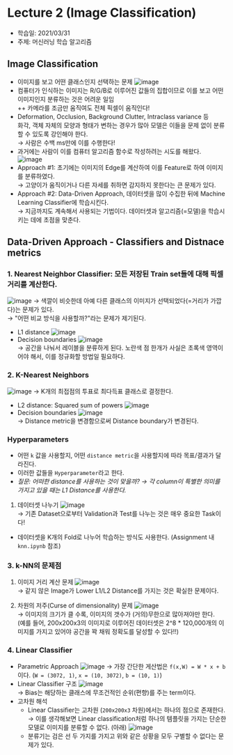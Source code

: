 # Lecture 2 (Image Classification)
- 학습일: 2021/03/31
- 주제: 머신러닝 학습 알고리즘

## Image Classification
- 이미지를 보고 어떤 클래스인지 선택하는 문제
![image](https://user-images.githubusercontent.com/5201073/113081648-0a047e80-9214-11eb-88e4-ce19cdb2fe9a.png)
- 컴퓨터가 인식하는 이미지는 R/G/B로 이루어진 값들의 집합이므로 이를 보고 어떤 이미지인지 분류하는 것은 어려운 일임  
++ 카메라를 조금만 움직여도 전체 픽셀이 움직인다!
- Deformation, Occlusion, Background Clutter, Intraclass variance 등  
화각, 객체 자체의 모양과 형태가 변하는 경우가 많아 모델은 이들을 문제 없이 분류할 수 있도록 강인해야 한다.  
→ 사람은 수백 ms만에 이를 수행한다!
- 과거에는 사람이 이를 컴퓨터 알고리즘 함수로 작성하려는 시도를 해왔다.
![image](https://user-images.githubusercontent.com/5201073/113081966-a29afe80-9214-11eb-9e2f-e271d32104bd.png)
- Approach #1: 초기에는 이미지의 Edge를 계산하여 이를 Feature로 하여 이미지를 분류하였다.  
→ 고양이가 움직이거나 다른 자세를 취하면 감지하지 못한다는 큰 문제가 있다.
- Approach #2: Data-Driven Approach, 데이터셋을 많이 수집한 뒤에 Machine Learning Classifier에 학습시킨다.  
→ 지금까지도 계속해서 사용되는 기법이다. 데이터셋과 알고리즘(=모델)을 학습시키는 데에 초점을 맞춘다.

## Data-Driven Approach - Classifiers and Distnace metrics

### 1. Nearest Neighbor Classifier: 모든 저장된 Train set들에 대해 픽셀 거리를 계산한다.
![image](https://user-images.githubusercontent.com/5201073/113082356-45ec1380-9215-11eb-9f61-f5a686b789dd.png)
→ 색깔이 비슷한데 아예 다른 클래스의 이미지가 선택되었다(=거리가 가깝다)는 문제가 있다.  
→ "어떤 비교 방식을 사용할까?"라는 문제가 제기된다.
  - L1 distance
  ![image](https://user-images.githubusercontent.com/5201073/113082484-864b9180-9215-11eb-8819-e2ad73bc95a5.png)
  - Decision boundaries
  ![image](https://user-images.githubusercontent.com/5201073/113082731-f823db00-9215-11eb-90fb-260470d77d69.png)  
  → 공간을 나눠서 레이블을 분류하게 된다. 노란색 점 한개가 사실은 초록색 영역이어야 해서, 이를 정규화할 방법일 필요하다.

### 2. K-Nearest Neighbors
![image](https://user-images.githubusercontent.com/5201073/113082851-2a353d00-9216-11eb-9c32-9b7d74cb2577.png)
→ K개의 최접점의 투표로 최다득표 클래스로 결정한다.
  - L2 distance: Squared sum of powers
  ![image](https://user-images.githubusercontent.com/5201073/113083295-ee4ea780-9216-11eb-9884-5b4b8b0335ed.png)
  - Decision boundaries
  ![image](https://user-images.githubusercontent.com/5201073/113083609-72a12a80-9217-11eb-952d-f63fdeee25b0.png)  
  → Distance metric을 변경함으로써 Distance boundary가 변경된다.

### Hyperparameters
- 어떤 `k` 값을 사용할지, 어떤 `distance metric`을 사용할지에 따라 목표/결과가 달라진다.
- 이러한 값들을 `Hyperparameter`라고 한다.
- *질문: 어떠한 distance를 사용하는 것이 맞을까? → 각 column이 특별한 의미를 가지고 있을 때는 L1 Distance를 사용한다.*

1. 데이터셋 나누기
  ![image](https://user-images.githubusercontent.com/5201073/113083930-12f74f00-9218-11eb-9cd6-5101e2812608.png)  
  → 기존 Dataset으로부터 Validation과 Test를 나누는 것은 매우 중요한 Task이다!
  - 데이터셋을 K개의 Fold로 나누어 학습하는 방식도 사용한다. (Assignment 내 `knn.ipynb` 참조)

### 3. k-NN의 문제점
  1. 이미지 거리 계산 문제
  ![image](https://user-images.githubusercontent.com/5201073/113084536-20610900-9219-11eb-811f-9cad7e93a85b.png)  
  → 같지 않은 Image가 Lower L1/L2 Distance를 가지는 것은 확실한 문제이다.

  2. 차원의 저주(Curse of dimensionality) 문제
  ![image](https://user-images.githubusercontent.com/5201073/113084635-57371f00-9219-11eb-8057-1723619040db.png)  
  → 이미지의 크기가 클 수록, 이미지의 갯수가 (거의)무한으로 많아져야만 한다.  
  (예를 들어, 200x200x3의 이미지로 이루어진 데이터셋은 2^8 * 120,000개의 이미지를 가지고 있어야 공간을 꽉 채워 정확도를 달성할 수 있다!!)

### 4. Linear Classifier
- Parametric Approach
  ![image](https://user-images.githubusercontent.com/5201073/113084885-da587500-9219-11eb-8179-b9ba7609476d.png)
  → 가장 간단한 게산법은 `f(x,W) = W * x + b`이다. (`W = (3072, 1)`, `x = (10, 3072)`, `b = (10, 1)`)
- Linear Classifier 구조
  ![image](https://user-images.githubusercontent.com/5201073/113085249-72565e80-921a-11eb-9949-5bf22bc89d74.png)  
  → Bias는 해당하는 클래스에 무조건적인 순위(편향)를 주는 term이다.
- 고차원 해석
  - Linear Classifier는 고차원 (`200x200x3` 차원)에서는 하나의 점으로 존재한다.  
  → 이를 생각해보면 Linear classification처럼 하나의 템플릿을 가지는 단순한 모델로 이미지를 분류할 수 없다. (아래)
  ![image](https://user-images.githubusercontent.com/5201073/113085592-1d671800-921b-11eb-8e30-8329eda4b6d9.png)
  - 분류기는 검은 선 두 가지를 가지고 위와 같은 상황을 모두 구별할 수 없다는 문제가 있다.